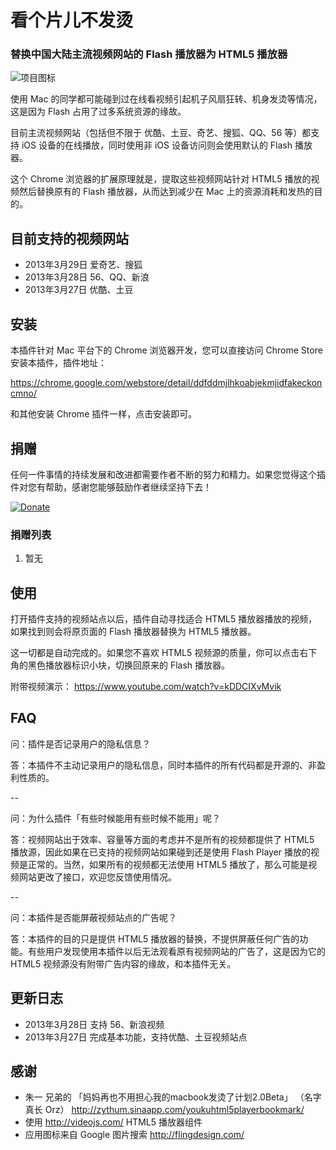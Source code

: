 # 看个片儿不发烫

### 替换中国大陆主流视频网站的 Flash 播放器为 HTML5 播放器

![项目图标](https://raw.github.com/feelinglucky/chrome-plugin-to-replace-fuck-flash-player/master/icon_128.png)

使用 Mac 的同学都可能碰到过在线看视频引起机子风扇狂转、机身发烫等情况，这是因为 Flash 占用了过多系统资源的缘故。

目前主流视频网站（包括但不限于 优酷、土豆、奇艺、搜狐、QQ、56 等）都支持 iOS 设备的在线播放，同时使用非 iOS 设备访问则会使用默认的 Flash 播放器。

这个 Chrome 浏览器的扩展原理就是，提取这些视频网站针对 HTML5 播放的视频然后替换原有的 Flash 播放器，从而达到减少在 Mac 上的资源消耗和发热的目的。


## 目前支持的视频网站

* 2013年3月29日 爱奇艺、搜狐
* 2013年3月28日 56、QQ、新浪
* 2013年3月27日 优酷、土豆 


## 安装

本插件针对 Mac 平台下的 Chrome 浏览器开发，您可以直接访问 Chrome Store 安装本插件，插件地址：

https://chrome.google.com/webstore/detail/ddfddmjlhkoabjekmjidfakeckoncmno/

和其他安装 Chrome 插件一样，点击安装即可。


## 捐赠

任何一件事情的持续发展和改进都需要作者不断的努力和精力。如果您觉得这个插件对您有帮助，感谢您能够鼓励作者继续坚持下去！

[![Donate](https://www.paypal.com/en_US/i/btn/x-click-but04.gif)](https://www.paypal.com/cgi-bin/webscr?cmd=_s-xclick&hosted_button_id=94KDS88JDZF3Y)

### 捐赠列表

1. 暂无


## 使用

打开插件支持的视频站点以后，插件自动寻找适合 HTML5 播放器播放的视频，如果找到则会将原页面的 Flash 播放器替换为 HTML5 播放器。

这一切都是自动完成的。如果您不喜欢 HTML5 视频源的质量，你可以点击右下角的黑色播放器标识小块，切换回原来的 Flash 播放器。

附带视频演示： https://www.youtube.com/watch?v=kDDCIXvMvik


## FAQ

问：插件是否记录用户的隐私信息？

答：本插件不主动记录用户的隐私信息，同时本插件的所有代码都是开源的、非盈利性质的。

--

问：为什么插件「有些时候能用有些时候不能用」呢？

答：视频网站出于效率、容量等方面的考虑并不是所有的视频都提供了 HTML5 播放源，因此如果在已支持的视频网站如果碰到还是使用 Flash Player 播放的视频是正常的。当然，如果所有的视频都无法使用 HTML5 播放了，那么可能是视频网站更改了接口，欢迎您反馈使用情况。

--

问：本插件是否能屏蔽视频站点的广告呢？

答：本插件的目的只是提供 HTML5 播放器的替换，不提供屏蔽任何广告的功能。有些用户发现使用本插件以后无法观看原有视频网站的广告了，这是因为它的 HTML5 视频源没有附带广告内容的缘故，和本插件无关。


## 更新日志

* 2013年3月28日  支持 56、新浪视频
* 2013年3月27日  完成基本功能，支持优酷、土豆视频站点

## 感谢

* 朱一 兄弟的 「妈妈再也不用担心我的macbook发烫了计划2.0Beta」 （名字真长 Orz） http://zythum.sinaapp.com/youkuhtml5playerbookmark/
* 使用 http://videojs.com/  HTML5 播放器组件
* 应用图标来自 Google 图片搜索 http://flingdesign.com/ 

